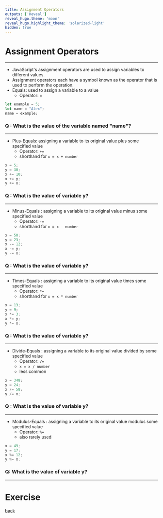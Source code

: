 ```yaml
---
title: Assignment Operators
outputs: ['Reveal']
reveal_hugo.theme: 'moon'
reveal_hugo.highlight_theme: 'solarized-light'
hidden: true
---
```


# Assignment Operators 

---

* JavaScript's assignment operators are used to assign variables to different values. 
* Assignment operators each have a symbol known as the operator that is used to perform the operation.
* Equals: used to assign a variable to a value
  * Operator: `=`
  
```js
let example = 5;
let name = "Alex";
name = example;
```

### Q : What is the value of the variable named "name"?

---

* Plus-Equals: assigning a variable to its original value plus some specified value
  * Operator: `+=` 
  * shorthand for `x = x + number`

```js         
x = 5;
y = 30;
x += 10;
x += y;
y += x;
```

### Q : What is the value of variable y?

---

* Minus-Equals : assigning a variable to its original value minus some specified value
  * Operator: `-=` 
  * shorthand for `x = x - number`

```js
x = 50;
y = 23;
x -= 12;
x -= y;
y -= x;
```

### Q : What is the value of variable y?

---

* Times-Equals : assigning a variable to its original value times some specified value
  * Operator: `*= `
  * shorthand for `x = x * number`

```js
x = 13;
y = 9;
x *= 3;
x *= y;
y *= x;
```

### Q : What is the value of variable y?

---

* Divide-Equals : assigning a variable to its original value divided by some specified value
  * Operator: `/= `
  * `x = x / number`
  * less common

```js
x = 348;
y = 24;
x /= 58;
y /= x;
```

### Q : What is the value of variable y?

---
 
* Modulus-Equals : assigning a variable to its original value modulus some specified value
  * Operator: `%=` 
  * also rarely used 

```js
x = 49;
y = 17;
x %= 12;
y %= x;
```

### Q: What is the value of variable y?

---
# Exercise 

[back](..)